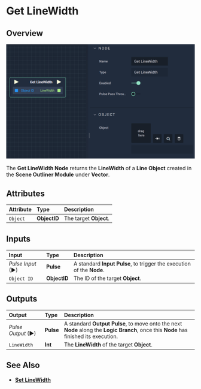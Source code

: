 # Get LineWidth

## Overview

![The Get LineWidth Node.](../../../../.gitbook/assets/getlinewidth.png)

The **Get LineWidth Node** returns the **LineWidth** of a **Line Object** created in the **Scene Outliner Module** under **Vector**.

## Attributes

| Attribute | Type | Description |
| :--- | :--- | :--- |
| `Object` | **ObjectID** | The target **Object**. |

## Inputs

| Input | Type | Description |
| :--- | :--- | :--- |
| _Pulse Input_ \(►\) | **Pulse** | A standard **Input Pulse**, to trigger the execution of the **Node**. |
| `Object ID` | **ObjectID** | The ID of the target **Object**. |

## Outputs

| Output | Type | Description |
| :--- | :--- | :--- |
| _Pulse Output_ \(►\) | **Pulse** | A standard **Output Pulse**, to move onto the next **Node** along the **Logic Branch**, once this **Node** has finished its execution. |
| `LineWidth` | **Int** | The **LineWidth** of the target **Object**. |

## See Also

* [**Set LineWidth**](setlinewidth.md)

